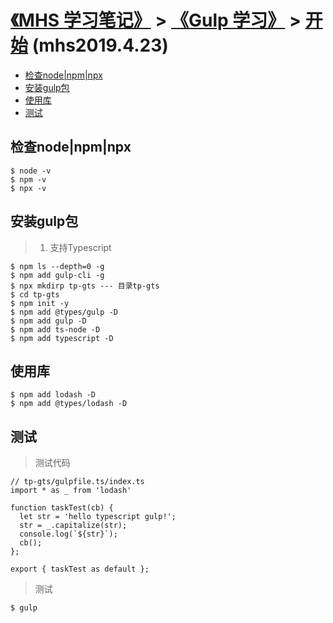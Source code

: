 # [《MHS 学习笔记》] > [《Gulp 学习》] > [开始] (mhs2019.4.23)

- [检查node|npm|npx]
- [安装gulp包]
- [使用库]
- [测试]

## <span id="check-for-node-npm-and-npx">检查node|npm|npx</span>
```
$ node -v
$ npm -v
$ npx -v
```

## <span id="install-gulp">安装gulp包</span>
> 1. 支持Typescript
```
$ npm ls --depth=0 -g
$ npm add gulp-cli -g
$ npx mkdirp tp-gts --- 目录tp-gts
$ cd tp-gts
$ npm init -y
$ npm add @types/gulp -D
$ npm add gulp -D
$ npm add ts-node -D
$ npm add typescript -D
```

## <span id="use-lib">使用库</span>
```
$ npm add lodash -D
$ npm add @types/lodash -D
```

## <span id="test">测试</span>
> 测试代码
```
// tp-gts/gulpfile.ts/index.ts
import * as _ from 'lodash'

function taskTest(cb) {
  let str = 'hello typescript gulp!';
  str = _.capitalize(str);
  console.log(`${str}`);
  cb();
};

export { taskTest as default };
```
> 测试
```
$ gulp
```

##
[《MHS 学习笔记》]: https://mhsnet.github.io/mhsstudynotes/ "《MHS 学习笔记》"
[《Gulp 学习》]: https://mhsnet.github.io/mhsstudynotes/tools/gulp/index.html "《Gulp 学习》"

[开始]: https://mhsnet.github.io/mhsstudynotes/tools/gulp/getting-started/quick-start.html "开始"

[检查node|npm|npx]: https://mhsnet.github.io/mhsstudynotes/tools/gulp/getting-started/quick-start.html#check-for-node-npm-and-npx "检查node|npm|npx"
[安装gulp包]: https://mhsnet.github.io/mhsstudynotes/tools/gulp/getting-started/quick-start.html#install-gulp "安装gulp包"
[使用库]: https://mhsnet.github.io/mhsstudynotes/tools/gulp/getting-started/quick-start.html#use-lib "使用库"
[测试]: https://mhsnet.github.io/mhsstudynotes/tools/gulp/getting-started/quick-start.html#test "测试"